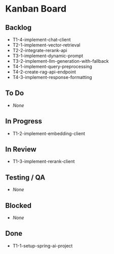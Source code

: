 # Kanban Board

## Backlog
- T1-4-implement-chat-client
- T2-1-implement-vector-retrieval
- T2-2-integrate-rerank-api
- T3-1-implement-dynamic-prompt
- T3-2-implement-llm-generation-with-fallback
- T4-1-implement-query-preprocessing
- T4-2-create-rag-api-endpoint
- T4-3-implement-response-formatting

## To Do
- _None_

## In Progress
- T1-2-implement-embedding-client

## In Review
- T1-3-implement-rerank-client

## Testing / QA
- _None_

## Blocked
- _None_

## Done
- T1-1-setup-spring-ai-project
